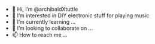 - 👋 Hi, I’m @archibaldXtuttle
- 👀 I’m interested in DIY electronic stuff for playing music
- 🌱 I’m currently learning ...
- 💞️ I’m looking to collaborate on ...
- 📫 How to reach me ...

<!---
archibaldXtuttle/archibaldXtuttle is a ✨ special ✨ repository because its `README.md` (this file) appears on your GitHub profile.
You can click the Preview link to take a look at your changes.
--->
